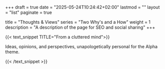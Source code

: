 +++
draft = true
date = "2025-05-24T10:24:42+02:00"
lastmod = ""
layout = "list"
paginate = true

title = "Thoughts & Views"
series = "Two Why's and a How"
weight = 1
description = "A description of the page for SEO and social sharing"
+++

{{< text_snippet TITLE="From a cluttered mind">}}

Ideas, opinions, and perspectives, unapologetically personal for the Alpha theme.

{{< /text_snippet >}}

